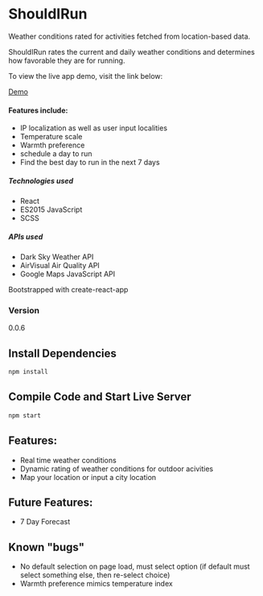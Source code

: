 # ShouldIRun

Weather conditions rated for activities fetched from location-based data.

ShouldIRun rates the current and daily weather conditions and determines how favorable they are for running.

To view the live app demo, visit the link below:

[Demo](https://jbratcher.github.io/ShouldIRun)

#### Features include:

* IP localization as well as user input localities
* Temperature scale
* Warmth preference
* schedule a day to run
* Find the best day to run in the next 7 days

##### Technologies used

* React
* ES2015 JavaScript
* SCSS

##### APIs used

* Dark Sky Weather API
* AirVisual Air Quality API
* Google Maps JavaScript API

Bootstrapped with create-react-app

### Version

0.0.6

## Install Dependencies

```bash
npm install
```

## Compile Code and Start Live Server

```bash
npm start
```

## Features:

* Real time weather conditions
* Dynamic rating of weather conditions for outdoor acivities
* Map your location or input a city location

## Future Features:

* 7 Day Forecast

## Known "bugs"

* No default selection on page load, must select option (if default must select something else, then re-select choice)
* Warmth preference mimics temperature index
